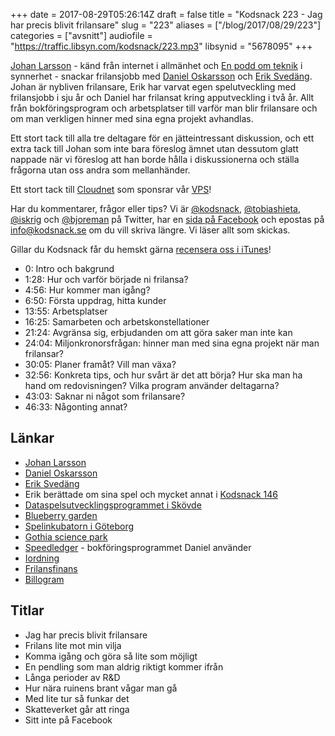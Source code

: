 +++
date = 2017-08-29T05:26:14Z
draft = false
title = "Kodsnack 223 - Jag har precis blivit frilansare"
slug = "223"
aliases = ["/blog/2017/08/29/223"]
categories = ["avsnitt"]
audiofile = "https://traffic.libsyn.com/kodsnack/223.mp3"
libsynid = "5678095"
+++

[Johan Larsson](https://twitter.com/kottkrig) - känd från internet i allmänhet och [En podd om teknik](http://enpoddomteknik.se/) i synnerhet - snackar frilansjobb med [Daniel Oskarsson](http://danieloskarsson.se/) och [Erik Svedäng](https://twitter.com/e_svedang). Johan är nybliven frilansare, Erik har varvat egen spelutveckling med frilansjobb i sju år och Daniel har frilansat kring apputveckling i två år. Allt från bokföringsprogram och arbetsplatser till varför man blir frilansare och om man verkligen hinner med sina egna projekt avhandlas.

Ett stort tack till alla tre deltagare för en jätteintressant diskussion, och ett extra tack till Johan som inte bara föreslog ämnet utan dessutom glatt nappade när vi föreslog att han borde hålla i diskussionerna och ställa frågorna utan oss andra som mellanhänder.

Ett stort tack till [Cloudnet](http://www.cloudnet.se) som sponsrar vår [VPS](http://en.wikipedia.org/wiki/Virtual_private_server)!

Har du kommentarer, frågor eller tips? Vi är [@kodsnack](https://www.twitter.com/kodsnack), [@tobiashieta](https://www.twitter.com/tobiashieta), [@iskrig](https://www.twitter.com/iskrig) och [@bjoreman](https://www.twitter.com/bjoreman) på Twitter, har en [sida på Facebook](https://www.facebook.com/kodsnack) och epostas på [info@kodsnack.se](mailto:info@kodsnack.se) om du vill skriva längre. Vi läser allt som skickas.

Gillar du Kodsnack får du hemskt gärna [recensera oss i iTunes](http://itunes.apple.com/se/podcast/kodsnack/id561631498?l=en)!

* 0: Intro och bakgrund
* 1:28: Hur och varför började ni frilansa?
* 4:56: Hur kommer man igång?
* 6:50: Första uppdrag, hitta kunder
* 13:55: Arbetsplatser
* 16:25: Samarbeten och arbetskonstellationer
* 21:24: Avgränsa sig, erbjudanden om att göra saker man inte kan
* 24:04: Miljonkronorsfrågan: hinner man med sina egna projekt när man frilansar?
* 30:05: Planer framåt? Vill man växa?
* 32:56: Konkreta tips, och hur svårt är det att börja? Hur ska man ha hand om redovisningen? Vilka program använder deltagarna?
* 43:03: Saknar ni något som frilansare?
* 46:33: Någonting annat?

## Länkar ##
* [Johan Larsson](https://twitter.com/kottkrig)
* [Daniel Oskarsson](http://danieloskarsson.se/)
* [Erik Svedäng](https://twitter.com/e_svedang)
* Erik berättade om sina spel och mycket annat i [Kodsnack 146](http://kodsnack.se/146/)
* [Dataspelsutvecklingsprogrammet i Skövde](http://www.his.se/Utbildning/Hitta-utbildning/vara-program/Dataspelsutveckling/)
* [Blueberry garden](https://en.wikipedia.org/wiki/Blueberry_Garden)
* [Spelinkubatorn i Göteborg](http://www.gsp.se/sv/tgi)
* [Gothia science park](http://www.gsp.se/)
* [Speedledger](https://www.speedledger.se/) - bokföringsprogrammet Daniel använder
* [Iordning](https://www.aderstedtsoftware.com/iordning/)
* [Frilansfinans](https://www.frilansfinans.se/)
* [Billogram](https://billogram.com/)

## Titlar ##
* Jag har precis blivit frilansare
* Frilans lite mot min vilja
* Komma igång och göra så lite som möjligt
* En pendling som man aldrig riktigt kommer ifrån
* Långa perioder av R&D
* Hur nära ruinens brant vågar man gå
* Med lite tur så funkar det
* Skatteverket går att ringa
* Sitt inte på Facebook